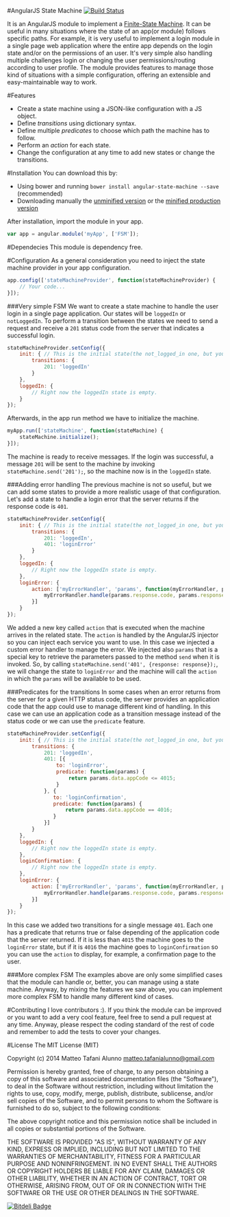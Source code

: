 #AngularJS State Machine [![Build Status](https://travis-ci.org/tafax/angular-state-machine.png?branch=master)](https://travis-ci.org/tafax/angular-state-machine)

It is an AngularJS module to implement a [Finite-State Machine](http://en.wikipedia.org/wiki/Finite-state_machine).
It can be useful in many situations where the state of an app(or module) follows specific paths. For example, it is very useful to
implement a login module in a single page web application where the entire app depends on the login state and/or on the permissions of an user.
It's very simple also handling multiple challenges login or changing the user permissions/routing according to user profile.
The module provides features to manage those kind of situations with a simple configuration, offering an extensible and easy-maintainable
way to work.

#Features
* Create a state machine using a JSON-like configuration with a JS object.
* Define *transitions* using dictionary syntax.
* Define multiple *predicates* to choose which path the machine has to follow.
* Perform an *action* for each state.
* Change the configuration at any time to add new states or change the transitions.

#Installation
You can download this by:
* Using bower and running `bower install angular-state-machine --save` (recommended)
* Downloading manually the [unminified version](https://raw.github.com/tafax/angular-state-machine/master/dist/angular-state-machine.js) or
the [minified production version](https://raw.github.com/tafax/angular-state-machine/master/dist/angular-state-machine.min.js)

After installation, import the module in your app.
````javascript
var app = angular.module('myApp', ['FSM']);
````

#Dependecies
This module is dependency free.

#Configuration
As a general consideration you need to inject the state machine provider in your app configuration.
````javascript
app.config(['stateMachineProvider', function(stateMachineProvider) {
    // Your code...
}]);
````

###Very simple FSM
We want to create a state machine to handle the user login in a single page application. Our states will be `loggedIn` or
`notLoggedIn`. To perform a transition between the states we need to send a request and receive a `201` status code
from the server that indicates a successful login.
````javascript
stateMachineProvider.setConfig({
    init: { // This is the initial state(the not_logged_in one, but you have to call it 'init'). It is mandatory.
        transitions: {
            201: 'loggedIn'
        }
    },
    loggedIn: {
        // Right now the loggedIn state is empty.
    }
});
````
Afterwards, in the app run method we have to initialize the machine.
````javascript
myApp.run(['stateMachine', function(stateMachine) {
    stateMachine.initialize();
}]);
````
The machine is ready to receive messages. If the login was successful, a message `201` will be sent to the machine by invoking
`stateMachine.send('201');`, so the machine now is in the `loggedIn` state.

###Adding error handling
The previous machine is not so useful, but we can add some states to provide a more realistic usage of that configuration.
Let's add a state to handle a login error that the server returns if the response code is `401`.
````javascript
stateMachineProvider.setConfig({
    init: { // This is the initial state(the not_logged_in one, but you have to call it 'init'). It is mandatory.
        transitions: {
            201: 'loggedIn',
            401: 'loginError'
        }
    },
    loggedIn: {
        // Right now the loggedIn state is empty.
    },
    loginError: {
        action: ['myErrorHandler', 'params', function(myErrorHandler, params) {
            myErrorHandler.handle(params.response.code, params.response.data);
        }]
    }
});
````
We added a new key called `action` that is executed when the machine arrives in the related state. The `action` is handled
by the AngularJS injector so you can inject each service you want to use. In this case we injected a custom
error handler to manage the error. We injected also `params` that is a special key to retrieve the parameters passed
to the method `send` when it is invoked. So, by calling `stateMachine.send('401', {response: response});`, we will change the state
to `loginError` and the machine will call the `action` in which the `params` will be available to be used.

###Predicates for the transitions
In some cases when an error returns from the server for a given HTTP status code, the server provides an application code
that the app could use to manage different kind of handling. In this case we can use an application code as a transition message instead of
the status code or we can use the `predicate` feature.
````javascript
stateMachineProvider.setConfig({
    init: { // This is the initial state(the not_logged_in one, but you have to call it 'init'). It is mandatory.
        transitions: {
            201: 'loggedIn',
            401: [{
                to: 'loginError',
                predicate: function(params) {
                    return params.data.appCode <= 4015;
                }
            }, {
               to: 'loginConfirmation',
               predicate: function(params) {
                   return params.data.appCode == 4016;
               }
            }]
        }
    },
    loggedIn: {
        // Right now the loggedIn state is empty.
    },
    loginConfirmation: {
        // Right now the loggedIn state is empty.
    },
    loginError: {
        action: ['myErrorHandler', 'params', function(myErrorHandler, params) {
            myErrorHandler.handle(params.response.code, params.response.data);
        }]
    }
});
````
In this case we added two transitions for a single message `401`. Each one has a predicate that returns true or false depending
of the application code that the server returned. If it is less than `4015` the machine goes to the `loginError` state, but
if it is `4016` the machine goes to `loginConfirmation` so you can use the `action` to display, for example, a confirmation page to the user.

###More complex FSM
The examples above are only some simplified cases that the module can handle or, better, you can manage using a state machine. Anyway, by 
mixing the features we saw above, you can implement more complex FSM to handle many different kind of cases.

#Contributing
I love contributors :). If you think the module can be improved or you want to add a very cool feature, feel free to send a pull request at any time.
Anyway, please respect the coding standard of the rest of code and remember to add the tests to cover your changes.

#License
The MIT License (MIT)

Copyright (c) 2014 Matteo Tafani Alunno <matteo.tafanialunno@gmail.com>

Permission is hereby granted, free of charge, to any person obtaining a copy of
this software and associated documentation files (the "Software"), to deal in
the Software without restriction, including without limitation the rights to
use, copy, modify, merge, publish, distribute, sublicense, and/or sell copies of
the Software, and to permit persons to whom the Software is furnished to do so,
subject to the following conditions:

The above copyright notice and this permission notice shall be included in all
copies or substantial portions of the Software.

THE SOFTWARE IS PROVIDED "AS IS", WITHOUT WARRANTY OF ANY KIND, EXPRESS OR
IMPLIED, INCLUDING BUT NOT LIMITED TO THE WARRANTIES OF MERCHANTABILITY, FITNESS
FOR A PARTICULAR PURPOSE AND NONINFRINGEMENT. IN NO EVENT SHALL THE AUTHORS OR
COPYRIGHT HOLDERS BE LIABLE FOR ANY CLAIM, DAMAGES OR OTHER LIABILITY, WHETHER
IN AN ACTION OF CONTRACT, TORT OR OTHERWISE, ARISING FROM, OUT OF OR IN
CONNECTION WITH THE SOFTWARE OR THE USE OR OTHER DEALINGS IN THE SOFTWARE.


[![Bitdeli Badge](https://d2weczhvl823v0.cloudfront.net/tafax/angular-state-machine/trend.png)](https://bitdeli.com/free "Bitdeli Badge")

